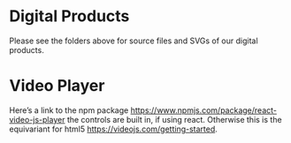 # Digital Products
Please see the folders above for source files and SVGs of our digital products. 


# Video Player
Here’s a link to the npm package https://www.npmjs.com/package/react-video-js-player the controls are built in, if using react. Otherwise this is the equivariant for html5 https://videojs.com/getting-started.
 
